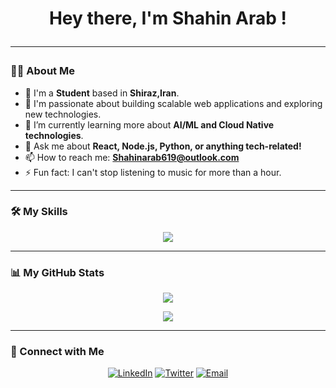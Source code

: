 
<h1 align="center">Hey there, I'm Shahin Arab !

<p align="center">
  <a href="https://github.com/shahinarab78">
  </a>
</p>

---

### 👨‍💻 About Me

- 📝 I'm a **Student** based in **Shiraz,Iran**.
- 🚀 I'm passionate about building scalable web applications and exploring new technologies.
- 🌱 I’m currently learning more about **AI/ML and Cloud Native technologies**.
- 💬 Ask me about **React, Node.js, Python, or anything tech-related!**
- 📫 How to reach me: **Shahinarab619@outlook.com**
- ⚡ Fun fact: I can't stop listening to music for more than a hour.

---

### 🛠️ My Skills

<p align="center">
  <a href="https://skillicons.dev">
    <img src="https://skillicons.dev/icons?i=git,python,virtualization,wsl,linux" />
  </a>
</p>

---

### 📊 My GitHub Stats

<p align="center">
  <a href="https://github.com/shahinarab78">
    <img src="https://github-readme-stats.vercel.app/api?username=shahinarab78&show_icons=true&theme=dracula&include_all_commits=true&count_private=true"/>
  </a>
</p>
<p align="center">
  <a href="https://github.com/shahinarab78">
    <img src="https://github-readme-stats.vercel.app/api/top-langs/?username=shahinarab78&layout=compact&langs_count=8&theme=dracula"/>
  </a>
</p>

---

### 🤝 Connect with Me

<p align="center">
<a href="https://www.linkedin.com/in/shahin-arab-b15594179/"><img src="https://img.shields.io/badge/LinkedIn-0077B5?style=for-the-badge&logo=linkedin&logoColor=white" alt="LinkedIn"></a>
<a href="https://twitter.com/shahinozone"><img src="https://img.shields.io/badge/Twitter-1DA1F2?style=for-the-badge&logo=twitter&logoColor=white" alt="Twitter"></a>
<a href="mailto:shahinarab619@outlook.com"><img src="https://img.shields.io/badge/Email-D14836?style=for-the-badge&logo=gmail&logoColor=white" alt="Email"></a>
